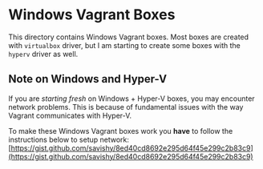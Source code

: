 # Windows Vagrant Boxes

This directory contains Windows Vagrant boxes. Most boxes are created with `virtualbox` driver, but I am starting to create some boxes with the `hyperv` driver as well.

## Note on Windows and Hyper-V

If you are *starting fresh* on Windows + Hyper-V boxes, you may encounter network problems. This is because of fundamental issues with the way Vagrant communicates with Hyper-V.

To make these Windows Vagrant boxes work you **have** to follow the instructions below to setup network:
[https://gist.github.com/savishy/8ed40cd8692e295d64f45e299c2b83c9](https://gist.github.com/savishy/8ed40cd8692e295d64f45e299c2b83c9)
